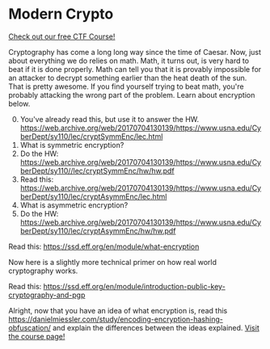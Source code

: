 # Modern Crypto

[Check out our free CTF Course!](https://academy.hoppersroppers.org/mod/page/view.php?id=617)

Cryptography has come a long long way since the time of Caesar. Now, just about everything we do relies on math. Math, it turns out, is very hard to beat if it is done properly. Math can tell you that it is provably impossible for an attacker to decrypt something earlier than the heat death of the sun. That is pretty awesome. If you find yourself trying to beat math, you're probably attacking the wrong part of the problem. Learn about encryption below. 


0. You've already read this, but use it to answer the HW. <https://web.archive.org/web/20170704130139/https://www.usna.edu/CyberDept/sy110/lec/cryptSymmEnc/lec.html>
1. What is symmetric encryption?
2. Do the HW: <https://web.archive.org/web/20170704130139/https://www.usna.edu/CyberDept/sy110//lec/cryptSymmEnc/hw/hw.pdf>
3. Read this: <https://web.archive.org/web/20170704130139/https://www.usna.edu/CyberDept/sy110/lec/cryptAsymmEnc/lec.html>
4. What is asymmetric encryption?
5. Do the HW: <https://web.archive.org/web/20170704130139/https://www.usna.edu/CyberDept/sy110/lec/cryptAsymmEnc/hw/hw.pdf>


Read this: <https://ssd.eff.org/en/module/what-encryption>

Now here is a slightly more technical primer on how real world cryptography works.

Read this: <https://ssd.eff.org/en/module/introduction-public-key-cryptography-and-pgp>

Alright, now that you have an idea of what encryption is, read this <https://danielmiessler.com/study/encoding-encryption-hashing-obfuscation/> and explain the differences between the ideas explained.
[Visit the course page!](https://academy.hoppersroppers.org/mod/assign/view.php?id=617)

